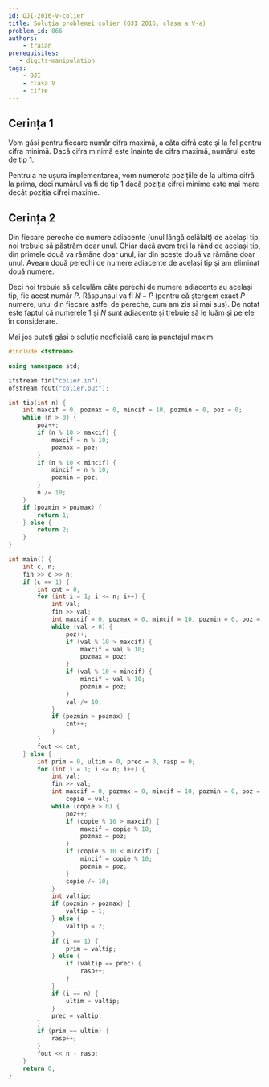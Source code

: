 ```yaml
---
id: OJI-2016-V-colier
title: Soluția problemei colier (OJI 2016, clasa a V-a)
problem_id: 866
authors:
    - traian
prerequisites:
   - digits-manipulation
tags:
    - OJI
    - clasa V
    - cifre
---
```



## Cerința 1

Vom găsi pentru fiecare număr cifra maximă, a câta cifră este și la fel pentru
cifra minimă. Dacă cifra minimă este înainte de cifra maximă, numărul este de
tip 1.

Pentru a ne ușura implementarea, vom numerota pozițiile de la ultima cifră la
prima, deci numărul va fi de tip 1 dacă poziția cifrei minime este mai mare
decât poziția cifrei maxime.

## Cerința 2

Din fiecare pereche de numere adiacente (unul lângă celălalt) de același tip,
noi trebuie să păstrăm doar unul. Chiar dacă avem trei la rând de același tip,
din primele două va rămâne doar unul, iar din aceste două va rămâne doar unul.
Aveam două perechi de numere adiacente de același tip și am eliminat două
numere.

Deci noi trebuie să calculăm câte perechi de numere adiacente au același tip,
fie acest număr $P$. Răspunsul va fi $N - P$ (pentru că ștergem exact $P$
numere, unul din fiecare astfel de pereche, cum am zis și mai sus). De notat
este faptul că numerele $1$ și $N$ sunt adiacente și trebuie să le luăm și pe
ele în considerare.

Mai jos puteți găsi o soluție neoficială care ia punctajul maxim.

```cpp
#include <fstream>

using namespace std;

ifstream fin("colier.in");
ofstream fout("colier.out");

int tip(int n) {
    int maxcif = 0, pozmax = 0, mincif = 10, pozmin = 0, poz = 0;
    while (n > 0) {
        poz++;
        if (n % 10 > maxcif) {
            maxcif = n % 10;
            pozmax = poz;
        }
        if (n % 10 < mincif) {
            mincif = n % 10;
            pozmin = poz;
        }
        n /= 10;
    }
    if (pozmin > pozmax) {
        return 1;
    } else {
        return 2;
    }
}

int main() {
    int c, n;
    fin >> c >> n;
    if (c == 1) {
        int cnt = 0;
        for (int i = 1; i <= n; i++) {
            int val;
            fin >> val;
            int maxcif = 0, pozmax = 0, mincif = 10, pozmin = 0, poz = 0;
            while (val > 0) {
                poz++;
                if (val % 10 > maxcif) {
                    maxcif = val % 10;
                    pozmax = poz;
                }
                if (val % 10 < mincif) {
                    mincif = val % 10;
                    pozmin = poz;
                }
                val /= 10;
            }
            if (pozmin > pozmax) {
                cnt++;
            }
        }
        fout << cnt;
    } else {
        int prim = 0, ultim = 0, prec = 0, rasp = 0;
        for (int i = 1; i <= n; i++) {
            int val;
            fin >> val;
            int maxcif = 0, pozmax = 0, mincif = 10, pozmin = 0, poz = 0,
                copie = val;
            while (copie > 0) {
                poz++;
                if (copie % 10 > maxcif) {
                    maxcif = copie % 10;
                    pozmax = poz;
                }
                if (copie % 10 < mincif) {
                    mincif = copie % 10;
                    pozmin = poz;
                }
                copie /= 10;
            }
            int valtip;
            if (pozmin > pozmax) {
                valtip = 1;
            } else {
                valtip = 2;
            }
            if (i == 1) {
                prim = valtip;
            } else {
                if (valtip == prec) {
                    rasp++;
                }
            }
            if (i == n) {
                ultim = valtip;
            }
            prec = valtip;
        }
        if (prim == ultim) {
            rasp++;
        }
        fout << n - rasp;
    }
    return 0;
}
```